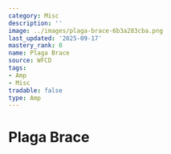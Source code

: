 ```yaml
---
category: Misc
description: ''
image: ../images/plaga-brace-6b3a283cba.png
last_updated: '2025-09-17'
mastery_rank: 0
name: Plaga Brace
source: WFCD
tags:
- Amp
- Misc
tradable: false
type: Amp
---
```


# Plaga Brace

